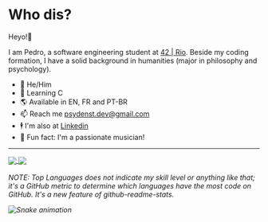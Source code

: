 # Who dis?
Heyo!👋 <br>

I am Pedro, a software engineering student at [42 | Rio](https://42.rio/). Beside my coding formation, I have a solid background 
in humanities (major in philosophy and psychology).

*  🧔   He/Him
*  🧠   Learning C
*  🌎   Available in EN, FR and PT-BR
*  📫   Reach me psydenst.dev@gmail.com
*  🕴   I'm also at [Linkedin](https://www.linkedin.com/in/pedro-sydenstricker-alvares-6182a414b/)
*  🎵   Fun fact: I'm a passionate musician!
---
<a href="https://github.com/psydenst/github-readme-stats">
  <img align="center" src="https://github-readme-stats.vercel.app/api?username=psydenst&show_icons=true&theme=dracula" />
</a>
<a href="https://github.com/psydenst/github-readme-stats">
  <img align="center" src="https://github-readme-stats.vercel.app/api/top-langs/?username=psydenst&show_icons=true&theme=dracula" />
</a>
<br> <br/>
<i>NOTE: Top Languages does not indicate my skill level or anything like that; it's a GitHub metric to determine which languages have the most code on GitHub. It's a new feature of github-readme-stats.<i/>

  ![Snake animation](https://github.com/psydenst/psydenst/blob/output/github-contribution-grid-snake.svg)

